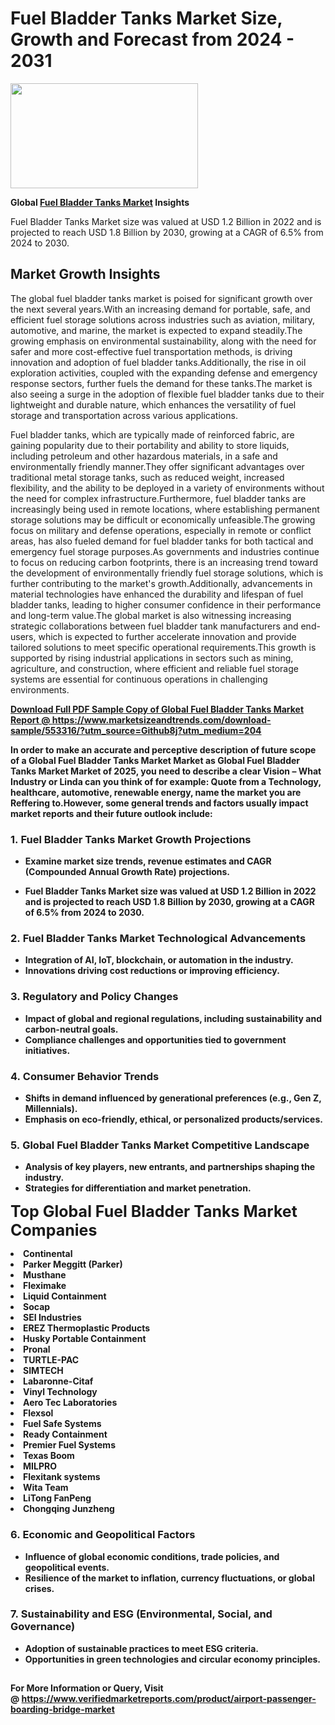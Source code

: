 <H1>Fuel Bladder Tanks Market Size, Growth and Forecast from 2024 - 2031</H1><img class="aligncenter size-medium wp-image-584254" src="https://thirdeyenews.in/wp-content/uploads/2024/09/Global-Market-Research-300x168.jpeg" alt="" width="300" height="168" /><p><strong>Global&nbsp;<a href="https://www.marketsizeandtrends.com/download-sample/553316/?utm_source=Github8j?utm_medium=204">Fuel Bladder Tanks Market</a> Insights</strong></p><p>Fuel Bladder Tanks Market size was valued at USD 1.2 Billion in 2022 and is projected to reach USD 1.8 Billion by 2030, growing at a CAGR of 6.5% from 2024 to 2030.</p><p><h2>Market Growth Insights</h2> <p>The global fuel bladder tanks market is poised for significant growth over the next several years.With an increasing demand for portable, safe, and efficient fuel storage solutions across industries such as aviation, military, automotive, and marine, the market is expected to expand steadily.The growing emphasis on environmental sustainability, along with the need for safer and more cost-effective fuel transportation methods, is driving innovation and adoption of fuel bladder tanks.Additionally, the rise in oil exploration activities, coupled with the expanding defense and emergency response sectors, further fuels the demand for these tanks.The market is also seeing a surge in the adoption of flexible fuel bladder tanks due to their lightweight and durable nature, which enhances the versatility of fuel storage and transportation across various applications.</p> <p><strong><a href="#"></a></strong></p> <p>Fuel bladder tanks, which are typically made of reinforced fabric, are gaining popularity due to their portability and ability to store liquids, including petroleum and other hazardous materials, in a safe and environmentally friendly manner.They offer significant advantages over traditional metal storage tanks, such as reduced weight, increased flexibility, and the ability to be deployed in a variety of environments without the need for complex infrastructure.Furthermore, fuel bladder tanks are increasingly being used in remote locations, where establishing permanent storage solutions may be difficult or economically unfeasible.The growing focus on military and defense operations, especially in remote or conflict areas, has also fueled demand for fuel bladder tanks for both tactical and emergency fuel storage purposes.As governments and industries continue to focus on reducing carbon footprints, there is an increasing trend toward the development of environmentally friendly fuel storage solutions, which is further contributing to the market's growth.Additionally, advancements in material technologies have enhanced the durability and lifespan of fuel bladder tanks, leading to higher consumer confidence in their performance and long-term value.The global market is also witnessing increasing strategic collaborations between fuel bladder tank manufacturers and end-users, which is expected to further accelerate innovation and provide tailored solutions to meet specific operational requirements.This growth is supported by rising industrial applications in sectors such as mining, agriculture, and construction, where efficient and reliable fuel storage systems are essential for continuous operations in challenging environments.</p> <p><strong><a href="#"></p><p><span class=""><strong>Download Full PDF Sample Copy of Global Fuel Bladder Tanks Market Report</strong> @ <a href="https://www.marketsizeandtrends.com/download-sample/553316/?utm_source=Github8j?utm_medium=204" target="_blank">https://www.marketsizeandtrends.com/download-sample/553316/?utm_source=Github8j?utm_medium=204</a></span></p><p>In order to make an accurate and perceptive description of future scope of a Global&nbsp;Fuel Bladder Tanks Market Market as Global&nbsp;Fuel Bladder Tanks Market Market of 2025, you need to describe a clear Vision &ndash; What Industry or Linda can you think of for example: Quote from a Technology, healthcare, automotive, renewable energy, name the market you are Reffering to.However, some general trends and factors usually impact market reports and their future outlook include:</p><h3>1.&nbsp;<strong>Fuel Bladder Tanks Market Growth Projections</strong></h3><ul><li>Examine market size trends, revenue estimates and CAGR (Compounded Annual Growth Rate) projections.</li><li><p>Fuel Bladder Tanks Market size was valued at USD 1.2 Billion in 2022 and is projected to reach USD 1.8 Billion by 2030, growing at a CAGR of 6.5% from 2024 to 2030.</p></li></ul><h3>2.&nbsp;<strong>Fuel Bladder Tanks Market Technological Advancements</strong></h3><ul><li>Integration of AI, IoT, blockchain, or automation in the industry.</li><li>Innovations driving cost reductions or improving efficiency.</li></ul><h3>3.&nbsp;<strong>Regulatory and Policy Changes</strong></h3><ul><li>Impact of global and regional regulations, including sustainability and carbon-neutral goals.</li><li>Compliance challenges and opportunities tied to government initiatives.</li></ul><h3>4.&nbsp;<strong>Consumer Behavior Trends</strong></h3><ul><li>Shifts in demand influenced by generational preferences (e.g., Gen Z, Millennials).</li><li>Emphasis on eco-friendly, ethical, or personalized products/services.</li></ul><h3>5.&nbsp;<strong>Global Fuel Bladder Tanks Market Competitive Landscape</strong></h3><ul><li>Analysis of key players, new entrants, and partnerships shaping the industry.</li><li>Strategies for differentiation and market penetration.</li></ul><p data-pm-slice="1 1 []"><span style="color: inherit; font-family: inherit; font-size: 25px;">Top Global Fuel Bladder Tanks Market Companies</span></p><div class="" data-test-id=""><p><li>Continental</li><li> Parker Meggitt (Parker)</li><li> Musthane</li><li> Fleximake</li><li> Liquid Containment</li><li> Socap</li><li> SEI Industries</li><li> EREZ Thermoplastic Products</li><li> Husky Portable Containment</li><li> Pronal</li><li> TURTLE-PAC</li><li> SIMTECH</li><li> Labaronne-Citaf</li><li> Vinyl Technology</li><li> Aero Tec Laboratories</li><li> Flexsol</li><li> Fuel Safe Systems</li><li> Ready Containment</li><li> Premier Fuel Systems</li><li> Texas Boom</li><li> MILPRO</li><li> Flexitank systems</li><li> Wita Team</li><li> LiTong FanPeng</li><li> Chongqing Junzheng</li></p></div><h3>6.&nbsp;<strong>Economic and Geopolitical Factors</strong></h3><ul><li>Influence of global economic conditions, trade policies, and geopolitical events.</li><li>Resilience of the market to inflation, currency fluctuations, or global crises.</li></ul><h3>7.&nbsp;<strong>Sustainability and ESG (Environmental, Social, and Governance)</strong></h3><ul><li>Adoption of sustainable practices to meet ESG criteria.</li><li>Opportunities in green technologies and circular economy principles.</li></ul><h2><strong style="font-size: 14px;">For More Information or Query, Visit @&nbsp;</strong><a style="background-color: #ffffff; font-size: 14px;" href="https://www.marketsizeandtrends.com/report/fuel-bladder-tanks-market/" target="_blank">https://www.verifiedmarketreports.com/product/airport-passenger-boarding-bridge-market</a></h2>